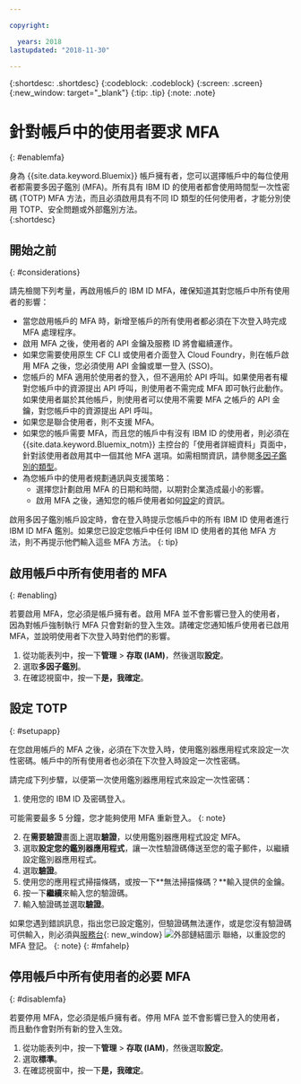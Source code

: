 ```yaml
---

copyright:

  years: 2018
lastupdated: "2018-11-30"

---
```


{:shortdesc: .shortdesc}
{:codeblock: .codeblock}
{:screen: .screen}
{:new_window: target="_blank"}
{:tip: .tip}
{:note: .note}

# 針對帳戶中的使用者要求 MFA
{: #enablemfa}

身為 {{site.data.keyword.Bluemix}} 帳戶擁有者，您可以選擇帳戶中的每位使用者都需要多因子鑑別 (MFA)。所有具有 IBM ID 的使用者都會使用時間型一次性密碼 (TOTP) MFA 方法，而且必須啟用具有不同 ID 類型的任何使用者，才能分別使用 TOTP、安全問題或外部鑑別方法。  
{:shortdesc}

## 開始之前
{: #considerations}

請先檢閱下列考量，再啟用帳戶的 IBM ID MFA，確保知道其對您帳戶中所有使用者的影響：

* 當您啟用帳戶的 MFA 時，新增至帳戶的所有使用者都必須在下次登入時完成 MFA 處理程序。
* 啟用 MFA 之後，使用者的 API 金鑰及服務 ID 將會繼續運作。
* 如果您需要使用原生 CF CLI 或使用者介面登入 Cloud Foundry，則在帳戶啟用 MFA 之後，您必須使用 API 金鑰或單一登入 (SSO)。
* 您帳戶的 MFA 適用於使用者的登入，但不適用於 API 呼叫。如果使用者有權對您帳戶中的資源提出 API 呼叫，則使用者不需完成 MFA 即可執行此動作。如果使用者屬於其他帳戶，則使用者可以使用不需要 MFA 之帳戶的 API 金鑰，對您帳戶中的資源提出 API 呼叫。
* 如果您是聯合使用者，則不支援 MFA。
* 如果您的帳戶需要 MFA，而且您的帳戶中有沒有 IBM ID 的使用者，則必須在 {{site.data.keyword.Bluemix_notm}} 主控台的「使用者詳細資料」頁面中，針對該使用者啟用其中一個其他 MFA 選項。如需相關資訊，請參閱[多因子鑑別的類型](/docs/iam/mfatypes.html#types)。
* 為您帳戶中的使用者規劃通訊與支援策略：
  * 選擇您計劃啟用 MFA 的日期和時間，以期對企業造成最小的影響。
  * 啟用 MFA 之後，通知您的帳戶使用者如何[設定](mfa.html#setupapp)的資訊。

啟用多因子鑑別帳戶設定時，會在登入時提示您帳戶中的所有 IBM ID 使用者進行 IBM ID MFA 鑑別。如果您已設定您帳戶中任何 IBM ID 使用者的其他 MFA 方法，則不再提示他們輸入這些 MFA 方法。
{: tip}

## 啟用帳戶中所有使用者的 MFA
{: #enabling}

若要啟用 MFA，您必須是帳戶擁有者。啟用 MFA 並不會影響已登入的使用者，因為對帳戶強制執行 MFA 只會對新的登入生效。請確定您通知帳戶使用者已啟用 MFA，並說明使用者下次登入時對他們的影響。

1. 從功能表列中，按一下**管理** &gt; **存取 (IAM)**，然後選取**設定**。
2. 選取**多因子鑑別**。
3. 在確認視窗中，按一下**是，我確定**。

## 設定 TOTP
{: #setupapp}

在您啟用帳戶的 MFA 之後，必須在下次登入時，使用鑑別器應用程式來設定一次性密碼。帳戶中的所有使用者也必須在下次登入時設定一次性密碼。

請完成下列步驟，以便第一次使用鑑別器應用程式來設定一次性密碼：

1. 使用您的 IBM ID 及密碼登入。

  可能需要最多 5 分鐘，您才能夠使用 MFA 重新登入。
  {: note}

2. 在**需要驗證**畫面上選取**驗證**，以使用鑑別器應用程式設定 MFA。
3. 選取**設定您的鑑別器應用程式**，讓一次性驗證碼傳送至您的電子郵件，以繼續設定鑑別器應用程式。
4. 選取**驗證**。
5. 使用您的應用程式掃描條碼，或按一下**無法掃描條碼？**輸入提供的金鑰。
6. 按一下**繼續**來輸入您的驗證碼。
7. 輸入驗證碼並選取**驗證**。

如果您遇到錯誤訊息，指出您已設定鑑別，但驗證碼無法運作，或是您沒有驗證碼可供輸入，則必須與[服務台](https://www.ibm.com/ibmid/myibm/help/us/helpdesk.html){: new_window} ![外部鏈結圖示](../icons/launch-glyph.svg "外部鏈結圖示") 聯絡，以重設您的 MFA 登記。
{: note}
{: #mfahelp}

## 停用帳戶中所有使用者的必要 MFA
{: #disablemfa}

若要停用 MFA，您必須是帳戶擁有者。停用 MFA 並不會影響已登入的使用者，而且動作會對所有新的登入生效。

1. 從功能表列中，按一下**管理** &gt; **存取 (IAM)**，然後選取**設定**。
2. 選取**標準**。
3. 在確認視窗中，按一下**是，我確定**。
